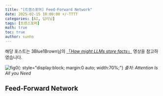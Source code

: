 ```yaml
---
title: "[트랜스포머] Feed-Forward Network"
date: 2025-02-15 18:00:00 +/-TTTT
categories: [AI, 딥러닝]
tags: [트랜스포머]
math: true
toc: true
author: sunho
---
```


해당 포스트는 3Blue1Brown님의 [「*How might LLMs store facts*」](https://www.youtube.com/watch?v=9-Jl0dxWQs8&list=PLZHQObOWTQDNU6R1_67000Dx_ZCJB-3pi&index=8) 영상을 참고하였습니다.

![fig0](dl/transformer/4-0.png){: style="display:block; margin:0 auto; width:70%;"}
_출처: Attention Is All you Need_

## Feed-Forward Network
